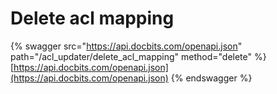 # Delete acl mapping

{% swagger src="https://api.docbits.com/openapi.json" path="/acl_updater/delete_acl_mapping" method="delete" %}
[https://api.docbits.com/openapi.json](https://api.docbits.com/openapi.json)
{% endswagger %}
